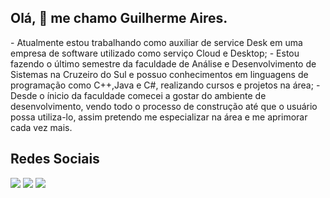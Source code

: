 ## Olá, 👋 me chamo Guilherme Aires.
<div>
  - Atualmente estou trabalhando como auxiliar de service Desk em uma empresa de software utilizado como serviço Cloud e Desktop;
  - Estou fazendo o último semestre da faculdade de Análise e Desenvolvimento de Sistemas na Cruzeiro do Sul e possuo conhecimentos em linguagens de programação como C++,Java e C#, realizando cursos e projetos na área;
  - Desde o ínicio da faculdade comecei a gostar do ambiente de desenvolvimento, vendo todo o processo de construção até que o usuário possa utiliza-lo, assim pretendo me especializar na área e me aprimorar cada vez mais.
</div>

## Redes Sociais

<div>  
  <a href="mailto:guilhermeap.macedo20@gmail.com" target="_blank"><img src="https://img.shields.io/badge/Gmail-D14836?style=for-the-badge&logo=gmail&logoColor=white"></a> 
  <a href="https://www.instagram.com/guilherme.aires7/" target="_blank"><img src="https://img.shields.io/badge/Instagram-E4405F?style=for-the-badge&logo=instagram&logoColor=white"></a> 
  <a href="https://www.linkedin.com/in/guilherme-aires-pimenta-de-macedo-261a0a1b5/" target="_blank"><img src="https://img.shields.io/badge/LinkedIn-0077B5?style=for-the-badge&logo=linkedin&logoColor=white"></a>
</div>

